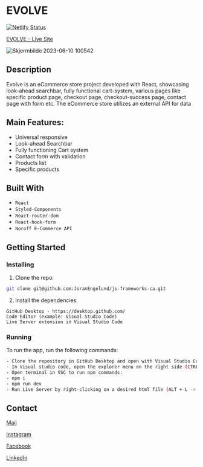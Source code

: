 # EVOLVE

[![Netlify Status](https://api.netlify.com/api/v1/badges/35a01c11-fca8-4152-9f0d-1db735cfbe71/deploy-status)](https://app.netlify.com/sites/evolve-ecommerce/deploys)

[EVOLVE - Live Site](https://evolve-ecommerce.netlify.app/)

![Skjermbilde 2023-06-10 100542](https://github.com/JoranEngelund/js-frameworks-ca/assets/56642663/67a63744-75c6-4635-9f8f-4d14045342c7)


## Description

Evolve is an eCommerce store project developed with React, showcasing look-ahead searchbar, fully functional cart-system, various pages like specific product page, checkout page, checkout-success page, contact page with form etc. The eCommerce store utilizes an external API for data

## Main Features:
- Universal responsive 
- Look-ahead Searchbar
- Fully functioning Cart system
- Contact form with validation
- Products list
- Specific products

## Built With

- ```React```
- ```Styled-Components```
- ```React-router-dom```
- ```React-hook-form```
- ```Noroff E-Commerce API```

## Getting Started

### Installing


1. Clone the repo:

```bash
git clone git@github.com:JoranEngelund/js-frameworks-ca.git

```

2. Install the dependencies:

```
GitHub Desktop - https://desktop.github.com/
Code Editor (example: Visual Studio Code)
Live Server extension in Visual Studio Code
```

### Running

To run the app, run the following commands:

```bash
- Clone the repository in GitHub Desktop and open with Visual Studio Code from the menu (CTRL + SHIFT + A)
- In Visual studio code, open the explorer menu on the right side (CTRL + SHIFT + E)
- Open terminal in VSC to run npm commands:
- npm i
- npm run dev
- Run Live Server by right-clicking on a desired html file (ALT + L -> ALT + O)
```

## Contact

[Mail](mailto:joranengelund@hotmail.com)

[Instagram](https://www.instagram.com/joranengelund/)

[Facebook](https://www.facebook.com/joranengelund)

[LinkedIn](https://www.linkedin.com/in/j%C3%B8ran-engelund-937649252/)
